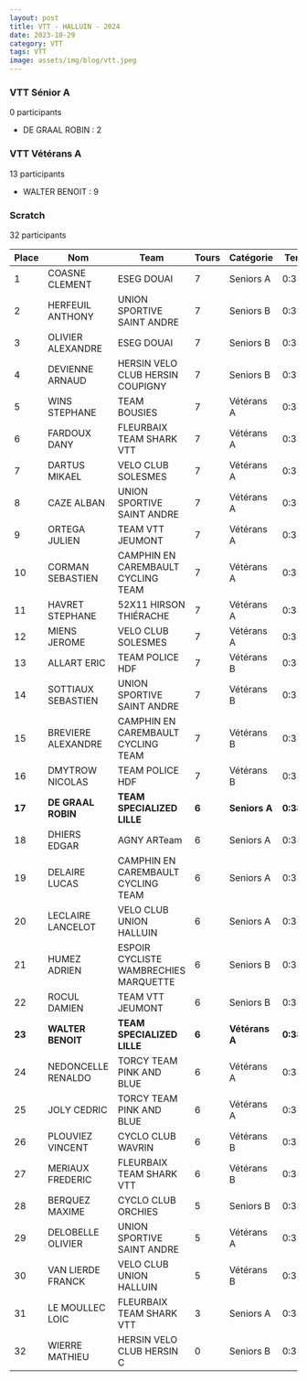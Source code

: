 ```yaml
---
layout: post
title: VTT - HALLUIN - 2024
date: 2023-10-29
category: VTT
tags: VTT
image: assets/img/blog/vtt.jpeg
---
```


### VTT Sénior A
0 participants
- DE GRAAL ROBIN : 2

### VTT Vétérans A
13 participants
- WALTER BENOIT : 9

### Scratch
32 participants

| Place | Nom | Team | Tours | Catégorie | Temps |
|---|---|---|---|---|---|
| 1 | COASNE CLEMENT | ESEG DOUAI | 7 | Seniors A | 0:38:53 | 
| 2 | HERFEUIL ANTHONY | UNION SPORTIVE SAINT ANDRE | 7 | Seniors B | 0:38:53 | 
| 3 | OLIVIER ALEXANDRE | ESEG DOUAI | 7 | Seniors B | 0:38:53 | 
| 4 | DEVIENNE ARNAUD | HERSIN VELO CLUB HERSIN COUPIGNY | 7 | Seniors B | 0:38:53 | 
| 5 | WINS STEPHANE | TEAM BOUSIES | 7 | Vétérans A | 0:38:53 | 
| 6 | FARDOUX DANY | FLEURBAIX TEAM SHARK VTT | 7 | Vétérans A | 0:38:53 | 
| 7 | DARTUS MIKAEL | VELO CLUB SOLESMES | 7 | Vétérans A | 0:38:53 | 
| 8 | CAZE ALBAN | UNION SPORTIVE SAINT ANDRE | 7 | Vétérans A | 0:38:53 | 
| 9 | ORTEGA JULIEN | TEAM VTT JEUMONT | 7 | Vétérans A | 0:38:53 | 
| 10 | CORMAN SEBASTIEN | CAMPHIN EN CAREMBAULT CYCLING TEAM | 7 | Vétérans A | 0:38:53 | 
| 11 | HAVRET STEPHANE | 52X11 HIRSON THIÉRACHE | 7 | Vétérans A | 0:38:53 | 
| 12 | MIENS JEROME | VELO CLUB SOLESMES | 7 | Vétérans A | 0:38:53 | 
| 13 | ALLART ERIC | TEAM POLICE HDF | 7 | Vétérans B | 0:38:53 | 
| 14 | SOTTIAUX SEBASTIEN | UNION SPORTIVE SAINT ANDRE | 7 | Vétérans B | 0:38:53 | 
| 15 | BREVIERE ALEXANDRE | CAMPHIN EN CAREMBAULT CYCLING TEAM | 7 | Vétérans B | 0:38:53 | 
| 16 | DMYTROW NICOLAS | TEAM POLICE HDF | 7 | Vétérans B | 0:38:53 | 
| **17** | **DE GRAAL ROBIN** | **TEAM SPECIALIZED LILLE** | **6** | **Seniors A** | **0:38:53** | 
| 18 | DHIERS EDGAR | AGNY ARTeam | 6 | Seniors A | 0:38:53 | 
| 19 | DELAIRE LUCAS | CAMPHIN EN CAREMBAULT CYCLING TEAM | 6 | Seniors A | 0:38:53 | 
| 20 | LECLAIRE LANCELOT | VELO CLUB UNION HALLUIN | 6 | Seniors A | 0:38:53 | 
| 21 | HUMEZ ADRIEN | ESPOIR CYCLISTE WAMBRECHIES MARQUETTE | 6 | Seniors B | 0:38:53 | 
| 22 | ROCUL DAMIEN | TEAM VTT JEUMONT | 6 | Seniors B | 0:38:53 | 
| **23** | **WALTER BENOIT** | **TEAM SPECIALIZED LILLE** | **6** | **Vétérans A** | **0:38:53** | 
| 24 | NEDONCELLE RENALDO | TORCY TEAM PINK AND BLUE | 6 | Vétérans A | 0:38:53 | 
| 25 | JOLY CEDRIC | TORCY TEAM PINK AND BLUE | 6 | Vétérans A | 0:38:53 | 
| 26 | PLOUVIEZ VINCENT | CYCLO CLUB WAVRIN | 6 | Vétérans B | 0:38:53 | 
| 27 | MERIAUX FREDERIC | FLEURBAIX TEAM SHARK VTT | 6 | Vétérans B | 0:38:53 | 
| 28 | BERQUEZ MAXIME | CYCLO CLUB ORCHIES | 5 | Seniors B | 0:38:53 | 
| 29 | DELOBELLE OLIVIER | UNION SPORTIVE SAINT ANDRE | 5 | Vétérans A | 0:38:53 | 
| 30 | VAN LIERDE FRANCK | VELO CLUB UNION HALLUIN | 5 | Vétérans B | 0:38:53 | 
| 31 | LE MOULLEC LOIC | FLEURBAIX TEAM SHARK VTT | 3 | Seniors A | 0:38:53 | 
| 32 | WIERRE MATHIEU | HERSIN VELO CLUB HERSIN C | 0 | Seniors B | 0:38:53 | 
